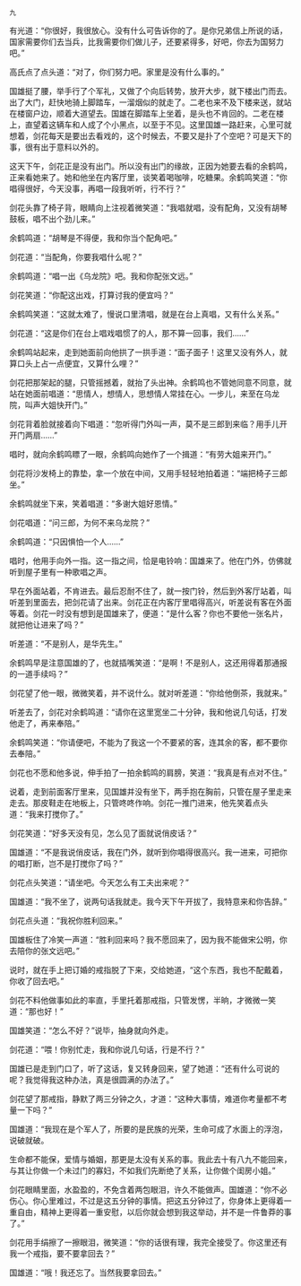     九 

   有光道：“你很好，我很放心。没有什么可告诉你的了。是你兄弟信上所说的话，国家需要你们去当兵，比我需要你们做儿子，还要紧得多，好吧，你去为国努力吧。”

   高氏点了点头道：“对了，你们努力吧。家里是没有什么事的。”

   国雄挺了腰，举手行了个军礼，又做了个向后转势，放开大步，就下楼出门而去。出了大门，赶快地骑上脚踏车，一溜烟似的就走了。二老也来不及下楼来送，就站在楼窗户边，顺着大道望去。国雄在脚踏车上坐着，是头也不肯回的。二老在楼上，直望着这辆车和人成了个小黑点，以至于不见。这里国雄一路赶来，心里可就想着，剑花每天是要出去看戏的，这个时候去，不要又是扑了个空吧？可是天下的事，很有出于意料以外的。

   这天下午，剑花正是没有出门。所以没有出门的缘故，正因为她要去看的余鹤鸣，正来看她来了。她和他坐在内客厅里，谈笑着喝咖啡，吃糖果。余鹤鸣笑道：“你唱得很好，今天没事，再唱一段我听听，行不行？”

   剑花头靠了椅子背，眼睛向上注视着微笑道：“我唱就唱，没有配角，又没有胡琴鼓板，唱不出个劲儿来。”

   余鹤鸣道：“胡琴是不得便，我和你当个配角吧。”

   剑花道：“当配角，你要我唱什么呢？”

   余鹤鸣道：“唱一出《乌龙院》吧。我和你配张文远。”

   剑花笑道：“你配这出戏，打算讨我的便宜吗？”

   余鹤鸣笑道：“这就太难了，慢说口里清唱，就是在台上真唱，又有什么关系。”

   剑花道：“这是你们在台上唱戏唱惯了的人，那不算一回事，我们……”

   余鹤鸣站起来，走到她面前向他拱了一拱手道：“面子面子！这里又没有外人，就算口头上占一点便宜，又算什么哩？”

   剑花把那架起的腿，只管摇撼着，就抬了头出神。余鹤鸣也不管她同意不同意，就站在她面前唱道：“思情人，想情人，思想情人常挂在心。一步儿，来至在乌龙院，叫声大姐快开门。”

   剑花背着脸就接着向下唱道：“忽听得门外叫一声，莫不是三郎到来临？用手儿开开门两扇……”

   唱时，就向余鹤鸣瞟了一眼，余鹤鸣向她作了一个揖道：“有劳大姐来开门。”

   剑花将沙发椅上的靠垫，拿一个放在中间，又用手轻轻地拍着道：“端把椅子三郎坐。”

   余鹤鸣就坐下来，笑着唱道：“多谢大姐好恩情。”

   剑花唱道：“问三郎，为何不来乌龙院？”

   余鹤鸣道：“只因惧怕一个人……”

   唱时，他用手向外一指。这一指之间，恰是电铃响：国雄来了。他在门外，仿佛就听到屋子里有一种歌唱之声。

   早在外面站着，不肯进去。最后忍耐不住了，就一按门铃，然后到外客厅站着，叫听差到里面去，把剑花请了出来。剑花正在内客厅里唱得高兴，听差说有客在外面等着。剑花一时没有想到是国雄来了，便道：“是什么客？你也不要他一张名片，就把他让进来了吗？”

   听差道：“不是别人，是华先生。”

   余鹤鸣早是注意国雄的了，也就插嘴笑道：“是啊！不是别人，这还用得着那通报的一道手续吗？”

   剑花望了他一眼，微微笑着，并不说什么。就对听差道：“你给他倒茶，我就来。”

   听差去了，剑花对余鹤鸣道：“请你在这里宽坐二十分钟，我和他说几句话，打发他走了，再来奉陪。”

   余鹤鸣笑道：“你请便吧，不能为了我这一个不要紧的客，连其余的客，都不要你去奉陪。”

   剑花也不愿和他多说，伸手拍了一拍余鹤鸣的肩膀，笑道：“我真是有点对不住。”

   说着，走到前面客厅里来，见国雄并没有坐下，两手抱在胸前，只管在屋子里走来走去。那皮鞋走在地板上，只管咚咚作响。剑花一推门进来，他先笑着点头道：“我来打搅你了。”

   剑花笑道：“好多天没有见，怎么见了面就说俏皮话？”

   国雄道：“不是我说俏皮话，我在门外，就听到你唱得很高兴。我一进来，可把你的唱打断，岂不是打搅你了吗？”

   剑花点头笑道：“请坐吧。今天怎么有工夫出来呢？”

   国雄道：“我不坐了，说两句话我就走。我今天下午开拔了，我特意来和你告辞。”

   剑花点头道：“我祝你胜利回来。”

   国雄板住了冷笑一声道：“胜利回来吗？我不愿回来了，因为我不能做宋公明，你去陪你的张文远吧。”

   说时，就在手上把订婚的戒指脱了下来，交给她道，“这个东西，我也不配戴着，你收了回去吧。”

   剑花不料他做事如此的率直，手里托着那戒指，只管发愣，半晌，才微微一笑道：“那也好！”

   国雄笑道：“怎么不好？”说毕，抽身就向外走。

   剑花道：“喂！你别忙走，我和你说几句话，行是不行？”

   国雄已是走到门口了，听了这话，复又转身回来，望了她道：“还有什么可说的呢？我觉得我这种办法，真是很圆满的办法了。”

   剑花望了那戒指，静默了两三分钟之久，才道：“这种大事情，难道你考量都不考量一下吗？”

   国雄道：“我现在是个军人了，所要的是民族的光荣，生命可成了水面上的浮泡，说破就破。

   生命都不能保，爱情与婚姻，那更是太没有关系的事。我此去十有八九不能回来，与其让你做一个未过门的寡妇，不如我们先断绝了关系，让你做个闺房小姐。”

   剑花眼睛里面，水盈盈的，不免含着两包眼泪，许久不能做声。国雄道：“你不必伤心。你心里难过，不过是这五分钟的事情。把这五分钟过了，你身体上更得着一重自由，精神上更得着一重安慰，以后你就会想到我这举动，并不是一件鲁莽的事了。”

   剑花用手绢擦了一擦眼泪，微笑道：“你的话很有理，我完全接受了。你这里还有我一个戒指，要不要拿回去？”

   国雄道：“哦！我还忘了。当然我要拿回去。”

